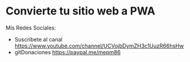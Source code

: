 # Convierte tu sitio web a PWA

Mis Redes Sociales:

- Suscríbete al canal https://www.youtube.com/channel/UCVojbDymZH3c1UuzR66hsHw
- gitDonaciones https://paypal.me/mepm86
